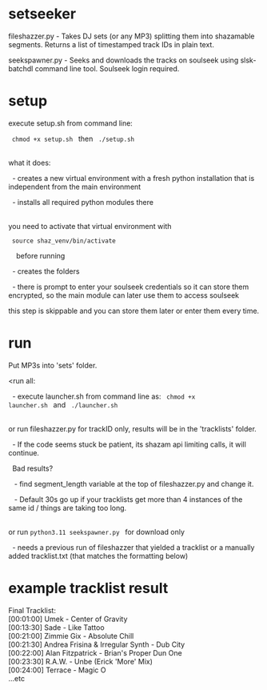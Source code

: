 # setseeker

fileshazzer.py - Takes DJ sets (or any MP3) splitting them into shazamable segments. Returns a list of timestamped track IDs in plain text.

seekspawner.py - Seeks and downloads the tracks on soulseek using slsk-batchdl command line tool. Soulseek login required.



# setup

execute setup.sh from command line: 

<code> chmod +x setup.sh </code> then <code> ./setup.sh </code>

<br>what it does:

&nbsp; - creates a new virtual environment with a fresh python installation that is independent from the main environment

&nbsp; - installs all required python modules there

<br>you need to activate that virtual environment with 

<code> source shaz_venv/bin/activate  </code>

&nbsp;&nbsp;&nbsp;&nbsp;before running<br>

&nbsp; - creates the folders

&nbsp; - there is prompt to enter your soulseek credentials so it can store them encrypted, so the main module can later use them to access soulseek

this step is skippable and you can store them later or enter them every time. 





# run

Put MP3s into 'sets' folder.


<run all:

&nbsp; - execute launcher.sh from command line as: <code> chmod +x launcher.sh </code> and <code> ./launcher.sh </code> <br>


<br>or run fileshazzer.py for trackID only, results will be in the 'tracklists' folder.

&nbsp; - If the code seems stuck be patient, its shazam api limiting calls, it will continue.<br>

&nbsp;  Bad results? 

&nbsp;&nbsp; - find segment_length variable at the top of fileshazzer.py and change it.
  
&nbsp;&nbsp; - Default 30s go up if your tracklists get more than 4 instances of the same id / things are taking too long.
   

<br>or run <code>python3.11 seekspawner.py </code> for download only

&nbsp; - needs a previous run of fileshazzer that yielded a tracklist or a manually added tracklist.txt (that matches the formatting below)

  

# example  tracklist result

Final Tracklist:<br>
[00:01:00] Umek - Center of Gravity<br>
[00:13:30] Sade - Like Tattoo<br>
[00:21:00] Zimmie Gix - Absolute Chill<br>
[00:21:30] Andrea Frisina & Irregular Synth - Dub City<br>
[00:22:00] Alan Fitzpatrick - Brian's Proper Dun One<br>
[00:23:30] R.A.W. - Unbe (Erick 'More' Mix)<br>
[00:24:00] Terrace - Magic O<br>
...etc

